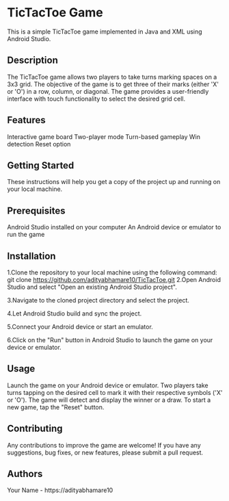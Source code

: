 # TicTacToe Game
This is a simple TicTacToe game implemented in Java and XML using Android Studio.

## Description

The TicTacToe game allows two players to take turns marking spaces on a 3x3 grid. The objective of the game is to get three of their marks (either 'X' or 'O') in a row, column, or diagonal. The game provides a user-friendly interface with touch functionality to select the desired grid cell.

## Features
Interactive game board
Two-player mode
Turn-based gameplay
Win detection
Reset option

## Getting Started
These instructions will help you get a copy of the project up and running on your local machine.

## Prerequisites
Android Studio installed on your computer
An Android device or emulator to run the game

## Installation
1.Clone the repository to your local machine using the following command:
git clone https://github.com/adityabhamare10/TicTacToe.git
2.Open Android Studio and select "Open an existing Android Studio project".

3.Navigate to the cloned project directory and select the project.

4.Let Android Studio build and sync the project.

5.Connect your Android device or start an emulator.

6.Click on the "Run" button in Android Studio to launch the game on your device or emulator.

## Usage
Launch the game on your Android device or emulator.
Two players take turns tapping on the desired cell to mark it with their respective symbols ('X' or 'O').
The game will detect and display the winner or a draw.
To start a new game, tap the "Reset" button.

## Contributing
Any contributions to improve the game are welcome! If you have any suggestions, bug fixes, or new features, please submit a pull request.

## Authors
Your Name - https://adityabhamare10

